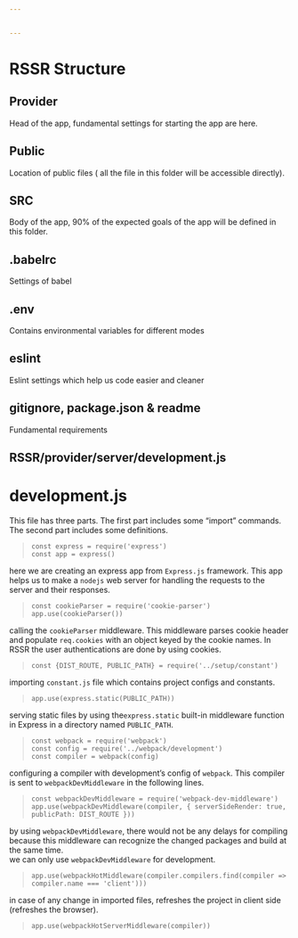 ```yaml
---


---
```


<h1 id="rssr-structure">RSSR Structure</h1>
<h2 id="provider">Provider</h2>
<p>Head of the app, fundamental settings for starting the app are here.</p>
<h2 id="public">Public</h2>
<p>Location of public files ( all the file in this folder will be accessible directly).</p>
<h2 id="src">SRC</h2>
<p>Body of the app, 90% of the expected goals of the app will be defined in this folder.</p>
<h2 id="babelrc">.babelrc</h2>
<p>Settings of babel</p>
<h2 id="env">.env</h2>
<p>Contains environmental variables for different modes</p>
<h2 id="eslint">eslint</h2>
<p>Eslint settings which help us code easier and cleaner</p>
<h2 id="gitignore-package.json--readme">gitignore, package.json &amp; readme</h2>
<p>Fundamental requirements</p>
<h2 id="rssrproviderserverdevelopment.js">RSSR/provider/server/development.js</h2>
<h1 id="development.js">development.js</h1>
<p>This file has three parts. The first part includes some “import” commands. The second part includes some definitions.</p>
<blockquote>
<p><code>const express = require('express')</code><br>
<code>const app = express()</code></p>
</blockquote>
<p>here we are creating an express app from <code>Express.js</code> framework. This app helps us to make a <code>nodejs</code> web server for handling the requests to the server and their responses.</p>
<blockquote>
<p><code>const cookieParser = require('cookie-parser')</code><br>
<code>app.use(cookieParser())</code></p>
</blockquote>
<p>calling the <code>cookieParser</code> middleware. This middleware parses cookie header and populate <code>req.cookies</code> with an object keyed by the cookie names. In RSSR the user authentications are done by using cookies.</p>
<blockquote>
<p><code>const {DIST_ROUTE, PUBLIC_PATH} = require('../setup/constant')</code></p>
</blockquote>
<p>importing <code>constant.js</code> file which contains project configs and constants.</p>
<blockquote>
<p><code>app.use(express.static(PUBLIC_PATH))</code></p>
</blockquote>
<p>serving static files by using the<code>express.static</code> built-in middleware function in Express in a directory named <code>PUBLIC_PATH</code>.</p>
<blockquote>
<p><code>const webpack = require('webpack')</code><br>
<code>const config = require('../webpack/development')</code><br>
<code>const compiler = webpack(config)</code></p>
</blockquote>
<p>configuring a compiler with development’s config of <code>webpack</code>. This compiler is sent to  <code>webpackDevMiddleware</code> in the following lines.</p>
<blockquote>
<p><code>const webpackDevMiddleware = require('webpack-dev-middleware') app.use(webpackDevMiddleware(compiler, { serverSideRender: true, publicPath: DIST_ROUTE }))</code></p>
</blockquote>
<p>by using <code>webpackDevMiddleware</code>, there would not be any delays for compiling because this middleware can recognize the changed packages and build at the same time.<br>
we can only use <code>webpackDevMiddleware</code> for development.</p>
<blockquote>
<p><code>app.use(webpackHotMiddleware(compiler.compilers.find(compiler =&gt; compiler.name === 'client')))</code></p>
</blockquote>
<p>in case of any change in imported files, refreshes the project in client side (refreshes the browser).</p>
<blockquote>
<p><code>app.use(webpackHotServerMiddleware(compiler))</code></p>
</blockquote>

